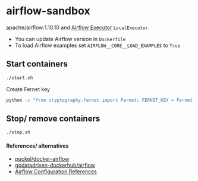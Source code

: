 # airflow-sandbox
apache/airflow:1.10.10 
and [Airflow Executor](https://airflow.apache.org/docs/stable/executor/index.html) `LocalExecutor`.
- You can update Airflow version in `Dockerfile`
- To load Airflow examples set `AIRFLOW__CORE__LOAD_EXAMPLES` to `True`

## Start containers
```sh
./start.sh
```

Create Fernet key
```sh
python -c "from cryptography.fernet import Fernet; FERNET_KEY = Fernet.generate_key().decode(); print(FERNET_KEY)"
```

## Stop/ remove containers
```sh
./stop.sh
```

#### References/ alternatives
- [puckel/docker-airflow](https://github.com/puckel/docker-airflow)
- [godatadriven-dockerhub/airflow](https://github.com/godatadriven-dockerhub/airflow)
- [Airflow Configuration References](https://airflow.apache.org/docs/stable/configurations-ref.html)